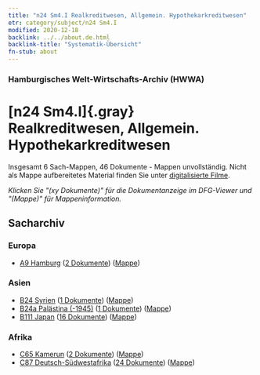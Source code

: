 ```yaml
---
title: "n24 Sm4.I Realkreditwesen, Allgemein. Hypothekarkreditwesen"
etr: category/subject/n24 Sm4.I
modified: 2020-12-18
backlink: ../../about.de.html
backlink-title: "Systematik-Übersicht"
fn-stub: about
---
```


### Hamburgisches Welt-Wirtschafts-Archiv (HWWA)
# [n24 Sm4.I]{.gray}&#8201; Realkreditwesen, Allgemein. Hypothekarkreditwesen&#160; 




Insgesamt 6 Sach-Mappen, 46 Dokumente - Mappen unvollständig.
Nicht als Mappe aufbereitetes Material finden Sie unter [digitalisierte Filme](/film/h1_sh).

_Klicken Sie "(xy Dokumente)" für die Dokumentanzeige im DFG-Viewer und "(Mappe)" für Mappeninformation._

## Sacharchiv




### Europa

- [A9 Hamburg](../../../geo/about.de.html#A9) (<a href="https://dfg-viewer.de/show/?tx_dlf[id]=https://pm20.zbw.eu/mets/sh/1409xx/140905/1453xx/145344/public.mets.de.xml" target="_blank">2 Dokumente</a>) ([Mappe](http://purl.org/pressemappe20/folder/sh/140905,145344))

### Asien

- [B24 Syrien](../../../geo/about.de.html#B24) (<a href="https://dfg-viewer.de/show/?tx_dlf[id]=https://pm20.zbw.eu/mets/sh/1411xx/141114/1453xx/145344/public.mets.de.xml" target="_blank">1 Dokumente</a>) ([Mappe](http://purl.org/pressemappe20/folder/sh/141114,145344))
- [B24a Palästina (-1945)](../../../geo/about.de.html#B24a) (<a href="https://dfg-viewer.de/show/?tx_dlf[id]=https://pm20.zbw.eu/mets/sh/1411xx/141115/1453xx/145344/public.mets.de.xml" target="_blank">1 Dokumente</a>) ([Mappe](http://purl.org/pressemappe20/folder/sh/141115,145344))
- [B111 Japan](../../../geo/about.de.html#B111) (<a href="https://dfg-viewer.de/show/?tx_dlf[id]=https://pm20.zbw.eu/mets/sh/1412xx/141272/1453xx/145344/public.mets.de.xml" target="_blank">16 Dokumente</a>) ([Mappe](http://purl.org/pressemappe20/folder/sh/141272,145344))

### Afrika

- [C65 Kamerun](../../../geo/about.de.html#C65) (<a href="https://dfg-viewer.de/show/?tx_dlf[id]=https://pm20.zbw.eu/mets/sh/1414xx/141410/1453xx/145344/public.mets.de.xml" target="_blank">2 Dokumente</a>) ([Mappe](http://purl.org/pressemappe20/folder/sh/141410,145344))
- [C87 Deutsch-Südwestafrika](../../../geo/about.de.html#C87) (<a href="https://dfg-viewer.de/show/?tx_dlf[id]=https://pm20.zbw.eu/mets/sh/1414xx/141450/1453xx/145344/public.mets.de.xml" target="_blank">24 Dokumente</a>) ([Mappe](http://purl.org/pressemappe20/folder/sh/141450,145344))


